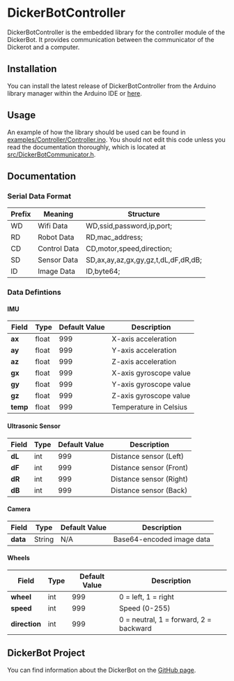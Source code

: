 # DickerBotController

DickerBotController is the embedded library for the controller module of the DickerBot. It provides communication between the communicator of the Dickerot and a computer.

## Installation

You can install the latest release of DickerBotController from the Arduino library manager within the Arduino IDE or [here](https://docs.arduino.cc/libraries/).

## Usage

An example of how the library should be used can be found in [examples/Controller/Controller.ino](examples/Controller/Controller.ino). You should not edit this code unless you read the documentation thoroughly, which is located at [src/DickerBotCommunicator.h](src/DickerBotController.h).

## Documentation

### Serial Data Format
| Prefix | Meaning       | Structure                                |
|--------|---------------|------------------------------------------|
| WD     | Wifi Data     | WD,ssid,password,ip,port;               |
| RD     | Robot Data    | RD,mac_address;                         |
| CD     | Control Data  | CD,motor,speed,direction;               |
| SD     | Sensor Data   | SD,ax,ay,az,gx,gy,gz,t,dL,dF,dR,dB;     |
| ID     | Image Data    | ID,byte64;                          |

### Data Defintions

#### IMU
| Field  | Type   | Default Value | Description          |
|--------|--------|---------------|----------------------|
| **ax** | float  | 999           | X-axis acceleration  |
| **ay** | float  | 999           | Y-axis acceleration  |
| **az** | float  | 999           | Z-axis acceleration  |
| **gx** | float  | 999           | X-axis gyroscope value  |
| **gy** | float  | 999           | Y-axis gyroscope value  |
| **gz** | float  | 999           | Z-axis gyroscope value  |
| **temp**    | float  | 999           | Temperature in Celsius     |

#### Ultrasonic Sensor
| Field  | Type   | Default Value | Description          |
|--------|--------|---------------|----------------------|
| **dL**      | int    | 999           | Distance sensor (Left)     |
| **dF**      | int    | 999           | Distance sensor (Front)    |
| **dR**      | int    | 999           | Distance sensor (Right)    |
| **dB**      | int    | 999           | Distance sensor (Back)     |

#### Camera
| Field       | Type   | Default Value | Description                          |
|-------------|--------|---------------|--------------------------------------|
| **data**    | String | N/A           | Base64-encoded image data            |

#### Wheels

| Field  | Type   | Default Value | Description          |
|-------------|--------|---------------|----------------------------|
| **wheel**   | int    | 999           | 0 = left, 1 = right        |
| **speed**   | int    | 999           | Speed (0-255)              |
| **direction** | int  | 999           | 0 = neutral, 1 = forward, 2 = backward |

## DickerBot Project

You can find information about the DickerBot on the [GitHub page](https://github.com/keshavshankar08/DickerBot/tree/main).